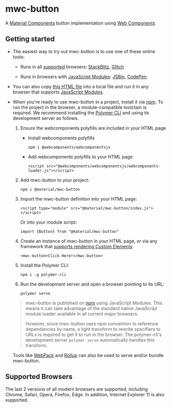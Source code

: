 # mwc-button
A [Material Components](https://material.io/components/) button implementation using [Web Components](https://www.webcomponents.org/introduction)

## Getting started

* The easiest way to try out mwc-button is to use one of these online tools:

  * Runs in all [supported](#supported-browsers) browsers: [StackBlitz](https://stackblitz.com/edit/mwc-button-example?file=index.js), [Glitch](https://glitch.com/edit/#!/mwc-button-example?path=index.html)

  * Runs in browsers with [JavaScript Modules](https://caniuse.com/#search=modules): [JSBin](http://jsbin.com/qibisux/edit?html,output),
[CodePen](https://codepen.io/azakus/pen/deZLja).

* You can also copy [this HTML file](https://gist.githubusercontent.com/azakus/f01e9fc2ed04e781ad5a52ded7b296e7/raw/266f2f4f91cbfe89b2acc6ec63957b1a3cfe9b39/index.html) into a local file and run it in any browser that supports [JavaScript Modules]((https://caniuse.com/#search=modules)).

* When you're ready to use mwc-button in a project, install it via [npm](https://www.npmjs.com/). To run the project in the browser, a module-compatible toolctain is required. We recommend installing the [Polymer CLI](https://github.com/Polymer/polymer-cli) and using its development server as follows.

  1. Ensure the webcomponents polyfills are included in your HTML page

      - Install webcomponents polyfills

          ```npm i @webcomponents/webcomponentsjs```

      - Add webcomponents polyfills to your HTML page

          ```<script src="@webcomponents/webcomponentsjs/webcomponents-loader.js"></script>```

  1. Add mwc-button to your project:

      ```npm i @material/mwc-button```

  1. Import the mwc-button definition into your HTML page:

      ```<script type="module" src="@material/mwc-button/index.js"></script>```

      Or into your module script:

      ```import {Button} from "@material/mwc-button"```

  1. Create an instance of mwc-button in your HTML page, or via any framework that [supports rendering Custom Elements](https://custom-elements-everywhere.com/):

      ```<mwc-button>Click Here!</mwc-button>```

  1. Install the Polymer CLI:

      ```npm i -g polymer-cli```

  1. Run the development server and open a browser pointing to its URL:

      ```polymer serve```

  > mwc-button is published on [npm](https://www.npmjs.com/package/@material/mwc-button) using JavaScript Modules.
  This means it can take advantage of the standard native JavaScript module loader available in all current major browsers.
  >
  > However, since mwc-button uses npm convention to reference dependencies by name, a light transform to rewrite specifiers to URLs is required to get it to run in the browser. The polymer-cli's development server `polymer serve` automatically handles this transform.

  Tools like [WebPack](https://webpack.js.org/) and [Rollup](https://rollupjs.org/) can also be used to serve and/or bundle mwc-button.

## Supported Browsers

The last 2 versions of all modern browsers are supported, including
Chrome, Safari, Opera, Firefox, Edge. In addition, Internet Explorer 11 is also supported.
